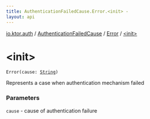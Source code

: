 ```yaml
---
title: AuthenticationFailedCause.Error.<init> - 
layout: api
---
```


<div class='api-docs-breadcrumbs'><a href="../../index.html">io.ktor.auth</a> / <a href="../index.html">AuthenticationFailedCause</a> / <a href="index.html">Error</a> / <a href="./-init-.html">&lt;init&gt;</a></div>

# &lt;init&gt;

<div class="signature"><code><span class="identifier">Error</span><span class="symbol">(</span><span class="parameterName" id="io.ktor.auth.AuthenticationFailedCause.Error$<init>(kotlin.String)/cause">cause</span><span class="symbol">:</span>&nbsp;<a href="https://kotlinlang.org/api/latest/jvm/stdlib/kotlin/-string/index.html"><span class="identifier">String</span></a><span class="symbol">)</span></code></div>

Represents a case when authentication mechanism failed

### Parameters

<code>cause</code> - cause of authentication failure